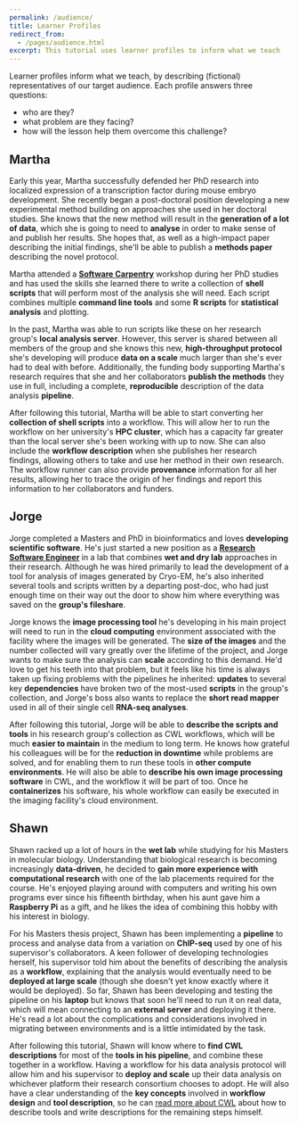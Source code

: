 ```yaml
---
permalink: /audience/
title: Learner Profiles
redirect_from:
  - /pages/audience.html
excerpt: This tutorial uses learner profiles to inform what we teach
---
```


Learner profiles inform what we teach,
by describing (fictional) representatives of our target audience.
Each profile answers three questions:

- who are they?
- what problem are they facing?
- how will the lesson help them overcome this challenge?

## Martha

Early this year,
Martha successfully defended her PhD research into localized expression of
a transcription factor during mouse embryo development.
She recently began a post-doctoral position developing a new experimental method
building on approaches she used in her doctoral studies.
She knows that the new method will result in the **generation of a lot of data**,
which she is going to need to **analyse** in order to make sense of and publish her results.
She hopes that, as well as a high-impact paper describing the initial findings,
she'll be able to publish a **methods paper** describing the novel protocol.

Martha attended a **[Software Carpentry](https://software-carpentry.org/)** workshop
during her PhD studies and has used the skills she learned there
to write a collection of **shell scripts** that will perform most of the
analysis she will need. Each script combines multiple **command line tools**
and some **R scripts** for **statistical analysis** and plotting.

In the past, Martha was able to run scripts like these on her
research group's **local analysis server**. However, this server is
shared between all members of the group and she knows
this new, **high-throughput protocol** she's developing will produce **data on
a scale** much larger than she's ever had to deal with before.
Additionally, the funding body supporting Martha's research requires
that she and her collaborators **publish the methods** they use in full,
including a complete, **reproducible** description of the data analysis **pipeline**.

After following this tutorial,
Martha will be able to start converting her **collection of shell scripts**
into a workflow.
This will allow her to run the workflow on her university's **HPC cluster**,
which has a capacity far greater than the local server
she's been working with up to now.
She can also include the **workflow description** when she publishes her research findings,
allowing others to take and use her method in their own research.
The workflow runner can also provide **provenance** information
for all her results,
allowing her to trace the origin of her findings
and report this information to her collaborators and funders.

## Jorge

Jorge completed a Masters and PhD in bioinformatics and loves
**developing scientific software**.
He's just started a new position
as a **[Research Software Engineer](https://society-rse.org/)**
in a lab that combines **wet and dry lab** approaches in their research.
Although he was hired primarily to lead the development of
a tool for analysis of images generated by Cryo-EM,
he's also inherited several tools and scripts written by a departing post-doc,
who had just enough time on their way out the door to show him where everything was saved on the **group's fileshare**.

Jorge knows the **image processing tool** he's developing in his main project
will need to run in the **cloud computing** environment
associated with the facility where the images will be generated.
The **size of the images** and the number collected will vary greatly over
the lifetime of the project,
and Jorge wants to make sure the analysis can **scale** according to this demand.
He'd love to get his teeth into that problem,
but it feels like his time is always taken up fixing problems
with the pipelines he inherited:
**updates** to several key **dependencies** have broken two of the most-used
**scripts** in the group's collection,
and Jorge's boss also wants to replace the **short read mapper** used in all of their
single cell **RNA-seq analyses**.

After following this tutorial,
Jorge will be able to **describe the scripts and tools**
in his research group's collection as CWL workflows,
which will be much **easier to maintain** in the medium to long term.
He knows how grateful his colleagues will be
for the **reduction in downtime** while problems are solved,
and for enabling them to run these tools in **other compute environments**.
He will also be able to **describe his own image processing software**
in CWL, and the workflow it will be part of too.
Once he **containerizes** his software,
his whole workflow can easily be executed
in the imaging facility's cloud environment.

## Shawn

Shawn racked up a lot of hours in the **wet lab** while
studying for his Masters in molecular biology.
Understanding that biological research is becoming increasingly **data-driven**,
he decided to **gain more experience with computational research**
with one of the lab placements required for the course.
He's enjoyed playing around with computers and writing his own programs
ever since his fifteenth birthday,
when his aunt gave him a **Raspberry Pi** as a gift,
and he likes the idea of combining this hobby with his interest in biology.

For his Masters thesis project,
Shawn has been implementing a **pipeline** to process and analyse
data from a variation on **ChIP-seq** used by one of his supervisor's collaborators.
A keen follower of developing technologies herself,
his supervisor told him about the benefits of describing the analysis as a **workflow**,
explaining that the analysis would eventually need to be **deployed at large scale**
(though she doesn't yet know exactly where it would be deployed).
So far, Shawn has been developing and testing the pipeline on his **laptop**
but knows that soon he'll need to run it on real data,
which will mean connecting to an **external server** and deploying it there.
He's read a lot about the complications and considerations involved in
migrating between environments and is a little intimidated by the task.

After following this tutorial,
Shawn will know where to **find CWL descriptions** for most of the **tools in his pipeline**,
and combine these together in a workflow.
Having a workflow for his data analysis protocol will
allow him and his supervisor to **deploy and scale** up their data analysis
on whichever platform their research consortium chooses to adopt.
He will also have a clear understanding of the **key concepts** involved in
**workflow design** and **tool description**,
so he can [read more about CWL](https://www.commonwl.org/user_guide/)
about how to describe tools and write descriptions for the remaining steps himself.
